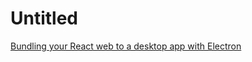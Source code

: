 # Untitled

[Bundling your React web to a desktop app with Electron](https://medium.com/@duytq94/bundling-your-react-web-to-a-desktop-app-with-electron-1b19ebcf8933)

